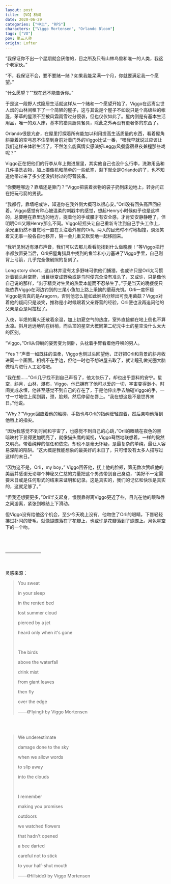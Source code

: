 ```yaml
---
layout: post
title: 【VO】林间
date: 2020-06-29
categories: ["中土", "RPS"]
characters: ["Viggo Mortensen", "Orlando Bloom"]
tags: ["VO"]
pov: 第三人称
origin: Lofter
---
```


“我保证你不出一个星期就会厌倦的，目之所及只有山林鸟兽和唯一的人类，我这个老家伙。”

“不，我保证不会，要不要赌一赌？如果我能呆满一个月，你就要满足我一个愿望。”

“什么愿望？”“现在还不能告诉你。”

于是这一段野人式隐居生活就这样从一个赌和一个愿望开始了。Viggo在远离尘世人烟的山林间租下了一个简陋的屋子，这与其说是个屋子不如说只是个高级些的帐篷，茅草的屋顶不至被风霜雨雪过分侵袭，但也仅仅如此了。屋内倒是有基本生活用品，唯一的双人床，基本的猎具厨具餐具，除此之外再没有更奢侈的东西了。

Orlando很是亢奋，在屋里打探着所有能加以利用提高生活质量的东西，看着屋角斜靠着的空弓忍不住举到身前对着门外的Viggo比试一番，“嘿我早就说过应该让我们这样来体验生活了，不然怎么能真情实感演好Leggy风餐露宿昼夜兼程那些戏呢？”

Viggo正在把他们的行李从车上搬进屋里，其实他自己也没什么行李，洗漱用品和几件换洗衣物，加上摄像机和简单的一些纸笔，剩下就全是Orlando的了，也不知道他带过来了多少还没拆封过的野营装备。

“你要睡哪边？靠墙还是靠门？”Viggo把装着衣物的袋子扔到床边地上，转身问正在把玩弓箭的男孩。

“我都行，靠墙吧或许，知道你在我外侧大概可以很心安。”Orli没有回头高声回应着。Viggo感觉有种心被温柔的刺戳中的感觉，想起Henry小时候似乎也是这样的，总要睡在靠里边的地方，捉着他的手或腰才有安全感，才肯安安静静睡了，但明明Orli又跟Henry那么不同。Viggo轻摇头让自己重新专注到自己手头工作上，余光里仍然不自觉地一直在关注着外屋的Orli。两人的目光时不时地相撞，淡淡笑着又无事一般各自地移开，隔一会儿重又默契地一起移回来。

“我听见附近有瀑布声音，我们可以去那儿看看能找到什么做晚餐！”等Viggo把行李都放置妥当后，Orli把屋角猎具中找到的鱼竿和小刀塞进了Viggo手里，自己则背上弓箭，几乎完全像剧照的复刻了。

Long story short，这山林并没有太多野味可供他们捕猎，也或许只是Orli太习惯对着镜头射空箭，当目标变成野兔或是鸟时便完全没有准头了，又或许，只是像他自己说的那样，“出于精灵对生灵的热爱本能而不忍杀生了。”于是当天的晚餐便只能依靠Viggo在河边钓到的三尾小鱼加上路上采摘的蘑菇充饥。Orli一度怀疑Viggo是否真的是Aragorn，否则他怎么能如此娴熟分辨出可食用菌菇？Viggo对着他的疑问只是淡笑，推称是小时候跟着父亲野营的经验，Orli便也没再追问他的父亲是否是阿拉松了。

入夜，半熄的篝火还散着余温，加上初夏空气的热度，室外直接躺在地上倒也不算太凉。斜月远远地钓在树梢，而头顶的星空大概同第二纪元中土的星空没什么太大的区别。

“Viggo，”Orli从仰躺的姿势变为侧卧，头枕着手臂看着他呼唤的男人。

“Yes？”声音一如既往的温柔，Viggo也侧过头回望他，正好把Orli和背景的斜月收进同一个画面。相机不在手边，但他一时也不想进屋去取了，就让瞳孔做光圈大脑做相片进行人工定格吧。

“我在想……”Orli几乎找不到自己声音了，他太快乐了，却也出乎意料的安宁。星空，斜月，山林，瀑布，Viggo，他已拥有了他可以爱的一切，宇宙变得渺小，时间变成永恒，他甚至感觉不到自己的存在了，于是他伸出手去触碰Viggo的手，一寸一寸地往上爬到肩，颈，脸颊，然后停留在唇上。“我在想这是不是世界末日。”他说。

“Why？”Viggo回应着他的触碰，手指也与Orli的指纠缠轻蹭着，然后亲吻他落到他唇上的指尖。

“因为我感觉不到时间和宇宙了，也感觉不到自己的心跳，”Orli的眼睛在夜色的黑暗映衬下显得更加明亮了，就像猫头鹰的凝视，Viggo蓦然地联想着，一样的毅然又明亮，带着纯粹的信任和依恋，却也不是毫无怀疑，是最复杂的单纯，最让人容易深陷的陷阱。“这大概是我能想象的最美好的末日了，只可惜没有太多人描写过这样的末日。”

“因为这不是，Orli，my boy，” Viggo回答他，抚上他的脸颊，第无数次赞叹他的美丽并感谢无论哪个神秘又仁慈的力量把这个男孩带到自己身边，“美好不一定需要末日或是任何形式的结束来证明和记录。这是真实的，我们的记忆和快乐是真实的，这就足够了。”

“但我还想要更多，”Orli半支起身，慢慢靠得离Viggo更近了些，目光在他的眼和唇之间游离，紧张到喉结上下滑动。

但Viggo没有给他这个机会，至少今天晚上没有，他吻住了Orli的眼睛，下唇轻轻拂过扑闪的睫毛，就像蝴蝶落在了花瓣上，也或许是花瓣落到了蝴蝶上。月色星空下的一个吻。
 
<br><br>

————————

<br>

灵感来源：

> You sweat
> 
> in your sleep
> 
> in the rented bed
> 
> lost summer cloud
> 
> pierced by a jet
> 
> heard only when it's gone
> 
> <br>
> 
> The birds
> 
> above the waterfall
> 
> drink mist
> 
> from giant leaves
> 
> then fly
> 
> over the edge
> 
> ——《Flying》 by Viggo Mortensen

<br><br>

> We underestimate
> 
> damage done to the sky
> 
> when we allow words
> 
> to slip away
> 
> into the clouds
> 
> <br>
> 
> I remember
> 
> making you promises
> 
> outdoors
> 
> we watched flowers
> 
> that hadn't opened
> 
> a bee darted
> 
> careful not to stick
> 
> to your half-shut mouth
> 
> ——《Hillside》 by Viggo Mortensen
